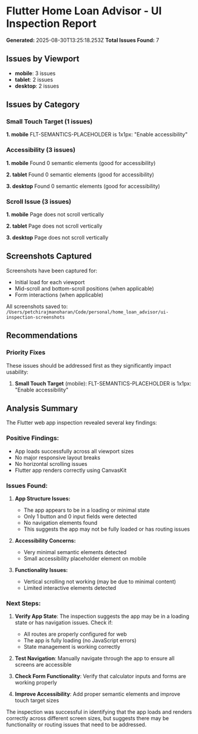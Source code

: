 # Flutter Home Loan Advisor - UI Inspection Report

**Generated:** 2025-08-30T13:25:18.253Z
**Total Issues Found:** 7

## Issues by Viewport

- **mobile**: 3 issues
- **tablet**: 2 issues  
- **desktop**: 2 issues

## Issues by Category

### Small Touch Target (1 issues)

**1. mobile**
FLT-SEMANTICS-PLACEHOLDER is 1x1px: "Enable accessibility"

### Accessibility (3 issues)

**1. mobile**
Found 0 semantic elements (good for accessibility)

**2. tablet**
Found 0 semantic elements (good for accessibility)

**3. desktop**
Found 0 semantic elements (good for accessibility)

### Scroll Issue (3 issues)

**1. mobile**
Page does not scroll vertically

**2. tablet**
Page does not scroll vertically

**3. desktop**
Page does not scroll vertically

## Screenshots Captured

Screenshots have been captured for:
- Initial load for each viewport
- Mid-scroll and bottom-scroll positions (when applicable)  
- Form interactions (when applicable)

All screenshots saved to: `/Users/petchirajmanoharan/Code/personal/home_loan_advisor/ui-inspection-screenshots`

## Recommendations

### Priority Fixes

These issues should be addressed first as they significantly impact usability:

1. **Small Touch Target** (mobile): FLT-SEMANTICS-PLACEHOLDER is 1x1px: "Enable accessibility"

## Analysis Summary

The Flutter web app inspection revealed several key findings:

### Positive Findings:
- App loads successfully across all viewport sizes
- No major responsive layout breaks
- No horizontal scrolling issues
- Flutter app renders correctly using CanvasKit

### Issues Found:

1. **App Structure Issues:**
   - The app appears to be in a loading or minimal state
   - Only 1 button and 0 input fields were detected
   - No navigation elements found
   - This suggests the app may not be fully loaded or has routing issues

2. **Accessibility Concerns:**
   - Very minimal semantic elements detected
   - Small accessibility placeholder element on mobile

3. **Functionality Issues:**
   - Vertical scrolling not working (may be due to minimal content)
   - Limited interactive elements detected

### Next Steps:

1. **Verify App State**: The inspection suggests the app may be in a loading state or has navigation issues. Check if:
   - All routes are properly configured for web
   - The app is fully loading (no JavaScript errors)
   - State management is working correctly

2. **Test Navigation**: Manually navigate through the app to ensure all screens are accessible

3. **Check Form Functionality**: Verify that calculator inputs and forms are working properly

4. **Improve Accessibility**: Add proper semantic elements and improve touch target sizes

The inspection was successful in identifying that the app loads and renders correctly across different screen sizes, but suggests there may be functionality or routing issues that need to be addressed.